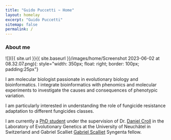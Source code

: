 ```yaml
---
title: "Guido Puccetti ~ Home"
layout: homelay
excerpt: "Guido Puccetti"
sitemap: false
permalink: /
---
```


### About me

![]({{ site.url }}{{ site.baseurl }}/images/home/Screenshot 2023-06-02 at 08.32.07.png){: style="width: 350px; float: right; border: 100px; padding:25px"}

I am molecular biologist passionate in evolutionary biology and bioinformatics. I integrate bioinformatics with phenomics and molecular experiments to investigate the causes and consequences of phenotypic variation.

I am particularly interested in understanding the role of fungicide resistance adaptation to different fungicides classes.

I am currently a [PhD student](https://pathogen-genomics.org/members/guido-puccetti.html) under the supervision of Dr. [Daniel Croll](http://www.pathogen-genomics.org/) in the Laboratory of Evolutionary Genetics at the University of Neuchâtel in Switzerland and Gabriel Scalliet [Gabriel Scalliet](https://twitter.com/ScallietG) Syngenta fellow. 
